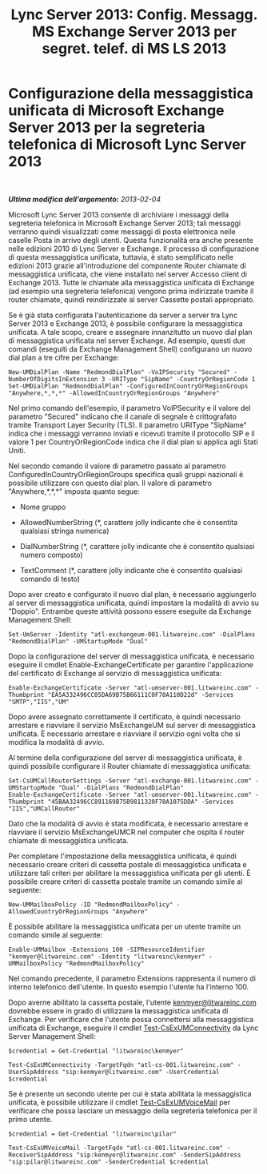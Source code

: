 ﻿---
title: "Lync Server 2013: Config. Messagg. MS Exchange Server 2013 per segret. telef. di MS LS 2013"
TOCTitle: "Lync Server 2013: Config. Messagg. MS Exchange Server 2013 per segret. telef. di MS LS 2013"
ms:assetid: 1be9c4f4-fd8e-4d64-9798-f8737b12e2ab
ms:mtpsurl: https://technet.microsoft.com/it-it/library/JJ687983(v=OCS.15)
ms:contentKeyID: 49887466
ms.date: 08/24/2015
mtps_version: v=OCS.15
ms.translationtype: HT
---

# Configurazione della messaggistica unificata di Microsoft Exchange Server 2013 per la segreteria telefonica di Microsoft Lync Server 2013

 

_**Ultima modifica dell'argomento:** 2013-02-04_

Microsoft Lync Server 2013 consente di archiviare i messaggi della segreteria telefonica in Microsoft Exchange Server 2013; tali messaggi verranno quindi visualizzati come messaggi di posta elettronica nelle caselle Posta in arrivo degli utenti. Questa funzionalità era anche presente nelle edizioni 2010 di Lync Server e Exchange. Il processo di configurazione di questa messaggistica unificata, tuttavia, è stato semplificato nelle edizioni 2013 grazie all'introduzione del componente Router chiamate di messaggistica unificata, che viene installato nel server Accesso client di Exchange 2013. Tutte le chiamate alla messaggistica unificata di Exchange (ad esempio una segreteria telefonica) vengono prima indirizzate tramite il router chiamate, quindi reindirizzate al server Cassette postali appropriato.

Se è già stata configurata l'autenticazione da server a server tra Lync Server 2013 e Exchange 2013, è possibile configurare la messaggistica unificata. A tale scopo, creare e assegnare innanzitutto un nuovo dial plan di messaggistica unificata nel server Exchange. Ad esempio, questi due comandi (eseguiti da Exchange Management Shell) configurano un nuovo dial plan a tre cifre per Exchange:

    New-UMDialPlan -Name "RedmondDialPlan" -VoIPSecurity "Secured" -NumberOfDigitsInExtension 3 -URIType "SipName" -CountryOrRegionCode 1
    Set-UMDialPlan "RedmondDialPlan" -ConfiguredInCountryOrRegionGroups "Anywhere,*,*,*" -AllowedInCountryOrRegionGroups "Anywhere"

Nel primo comando dell'esempio, il parametro VoIPSecurity e il valore del parametro "Secured" indicano che il canale di segnale è crittografato tramite Transport Layer Security (TLS). Il parametro URIType "SipName" indica che i messaggi verranno inviati e ricevuti tramite il protocollo SIP e il valore 1 per CountryOrRegionCode indica che il dial plan si applica agli Stati Uniti.

Nel secondo comando il valore di parametro passato al parametro ConfiguredInCountryOrRegionGroups specifica quali gruppi nazionali è possibile utilizzare con questo dial plan. Il valore di parametro "Anywhere,\*,\*,\*" imposta quanto segue:

  - Nome gruppo

  - AllowedNumberString (\*, carattere jolly indicante che è consentita qualsiasi stringa numerica)

  - DialNumberString (\*, carattere jolly indicante che è consentito qualsiasi numero composto)

  - TextComment (\*, carattere jolly indicante che è consentito qualsiasi comando di testo)

Dopo aver creato e configurato il nuovo dial plan, è necessario aggiungerlo al server di messaggistica unificata, quindi impostare la modalità di avvio su "Doppio". Entrambe queste attività possono essere eseguite da Exchange Management Shell:

    Set-UmServer -Identity "atl-exchangeum-001.litwareinc.com" -DialPlans "RedmondDialPlan" -UMStartupMode "Dual"

Dopo la configurazione del server di messaggistica unificata, è necessario eseguire il cmdlet Enable-ExchangeCertificate per garantire l'applicazione del certificato di Exchange al servizio di messaggistica unificata:

    Enable-ExchangeCertificate -Server "atl-umserver-001.litwareinc.com" -Thumbprint "EA5A332496CC05DA69B75B66111C0F78A110D22d" -Services "SMTP","IIS","UM"

Dopo avere assegnato correttamente il certificato, è quindi necessario arrestare e riavviare il servizio MsExchangeUM sul server di messaggistica unificata. È necessario arrestare e riavviare il servizio ogni volta che si modifica la modalità di avvio.

Al termine della configurazione del server di messaggistica unificata, è quindi possibile configurare il Router chiamate di messaggistica unificata:

    Set-CsUMCallRouterSettings -Server "atl-exchange-001.litwareinc.com" -UMStartupMode "Dual" -DialPlans "RedmondDialPlan" 
    Enable-ExchangeCertificate -Server "atl-umserver-001.litwareinc.com" -Thumbprint "45BAA32496CC891169B75B9811320F78A1075DDA" -Services "IIS","UMCallRouter"

Dato che la modalità di avvio è stata modificata, è necessario arrestare e riavviare il servizio MsExchangeUMCR nel computer che ospita il router chiamate di messaggistica unificata.

Per completare l'impostazione della messaggistica unificata, è quindi necessario creare criteri di cassetta postale di messaggistica unificata e utilizzare tali criteri per abilitare la messaggistica unificata per gli utenti. È possibile creare criteri di cassetta postale tramite un comando simile al seguente:

    New-UMMailboxPolicy -ID "RedmondMailboxPolicy" -AllowedCountryOrRegionGroups "Anywhere"

È possibile abilitare la messaggistica unificata per un utente tramite un comando simile al seguente:

    Enable-UMMailbox -Extensions 100 -SIPResourceIdentifier "kenmyer@litwareinc.com" -Identity "litwareinc\kenmyer" -UMMailboxPolicy "RedmondMailboxPolicy"

Nel comando precedente, il parametro Extensions rappresenta il numero di interno telefonico dell'utente. In questo esempio l'utente ha l'interno 100.

Dopo averne abilitato la cassetta postale, l'utente kenmyer@litwareinc.com dovrebbe essere in grado di utilizzare la messaggistica unificata di Exchange. Per verificare che l'utente possa connettersi alla messaggistica unificata di Exchange, eseguire il cmdlet [Test-CsExUMConnectivity](https://docs.microsoft.com/en-us/powershell/module/skype/Test-CsExUMConnectivity) da Lync Server Management Shell:

    $credential = Get-Credential "litwareinc\kenmyer"
    
    Test-CsExUMConnectivity -TargetFqdn "atl-cs-001.litwareinc.com" -UserSipAddress "sip:kenmyer@litwareinc.com" -UserCredential $credential

Se è presente un secondo utente per cui è stata abilitata la messaggistica unificata, è possibile utilizzare il cmdlet [Test-CsExUMVoiceMail](https://docs.microsoft.com/en-us/powershell/module/skype/Test-CsExUMVoiceMail) per verificare che possa lasciare un messaggio della segreteria telefonica per il primo utente.

    $credential = Get-Credential "litwareinc\pilar"
    
    Test-CsExUMVoiceMail -TargetFqdn "atl-cs-001.litwareinc.com" -ReceiverSipAddress "sip:kenmyer@litwareinc.com" -SenderSipAddress "sip:pilar@litwareinc.com" -SenderCredential $credential

